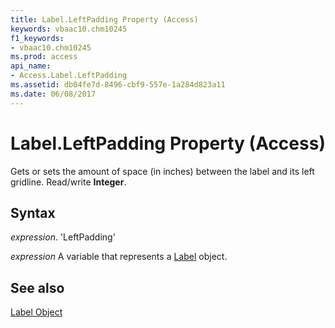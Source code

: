 ```yaml
---
title: Label.LeftPadding Property (Access)
keywords: vbaac10.chm10245
f1_keywords:
- vbaac10.chm10245
ms.prod: access
api_name:
- Access.Label.LeftPadding
ms.assetid: db04fe7d-8496-cbf9-557e-1a284d823a11
ms.date: 06/08/2017
---
```



# Label.LeftPadding Property (Access)

Gets or sets the amount of space (in inches) between the label and its left gridline. Read/write  **Integer**.


## Syntax

 _expression_. 'LeftPadding'

 _expression_ A variable that represents a [Label](./Access.Label.md) object.


## See also


[Label Object](Access.Label.md)

